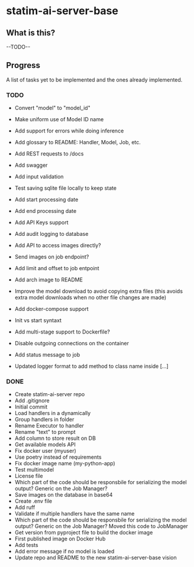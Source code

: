 # statim-ai-server-base

## What is this?

--TODO--

## Progress

A list of tasks yet to be implemented and the ones already implemented.

### TODO
- Convert "model" to "model_id"
- Make uniform use of Model ID name

- Add support for errors while doing inference

- Add glossary to README: Handler, Model, Job, etc.
- Add REST requests to /docs
- Add swagger
- Add input validation
- Test saving sqlite file locally to keep state

- Add start processing date
- Add end processing date
- Add API Keys support
- Add audit logging to database
- Add API to access images directly?
- Send images on job endpoint?
- Add limit and offset to job entpoint
- Add arch image to README
- Improve the model download to avoid copying extra files (this avoids extra model downloads when no other file changes are made)
- Add docker-compose support
- Init vs start syntaxt
- Add multi-stage support to Dockerfile?
- Disable outgoing connections on the container
- Add status message to job
- Updated logger format to add method to class name inside [...]

### DONE
- Create statim-ai-server repo
- Add .gitignore
- Initial commit
- Load handlers in a dynamically
- Group handlers in folder
- Rename Executor to handler
- Rename "text" to prompt
- Add column to store result on DB
- Get available models API
- Fix docker user (myuser)
- Use poetry instead of requirements
- Fix docker image name (my-python-app)
- Test multimodel
- License file
- Which part of the code should be responsbile for serializing the model output? Generic on the Job Manager?
- Save images on the database in base64
- Create .env file
- Add ruff
- Validate if multiple handlers have the same name
- Which part of the code should be responsbile for serializing the model output? Generic on the Job Manager? Moved this code to JobManager
- Get version from pyproject file to build the docker image
- First published image on Docker Hub
- Add tests
- Add error message if no model is loaded
- Update repo and README to the new statim-ai-server-base vision
